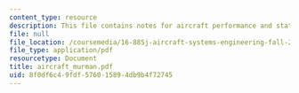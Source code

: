 ```yaml
---
content_type: resource
description: This file contains notes for aircraft performance and static stability.
file: null
file_location: /coursemedia/16-885j-aircraft-systems-engineering-fall-2004/8f0df6c49fdf576015894db9b4f72745_aircraft_murman.pdf
file_type: application/pdf
resourcetype: Document
title: aircraft_murman.pdf
uid: 8f0df6c4-9fdf-5760-1589-4db9b4f72745
---
```

